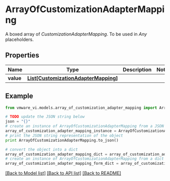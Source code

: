 # ArrayOfCustomizationAdapterMapping

A boxed array of *CustomizationAdapterMapping*. To be used in *Any* placeholders. 

## Properties
Name | Type | Description | Notes
------------ | ------------- | ------------- | -------------
**value** | [**List[CustomizationAdapterMapping]**](CustomizationAdapterMapping.md) |  | 

## Example

```python
from vmware_vi.models.array_of_customization_adapter_mapping import ArrayOfCustomizationAdapterMapping

# TODO update the JSON string below
json = "{}"
# create an instance of ArrayOfCustomizationAdapterMapping from a JSON string
array_of_customization_adapter_mapping_instance = ArrayOfCustomizationAdapterMapping.from_json(json)
# print the JSON string representation of the object
print ArrayOfCustomizationAdapterMapping.to_json()

# convert the object into a dict
array_of_customization_adapter_mapping_dict = array_of_customization_adapter_mapping_instance.to_dict()
# create an instance of ArrayOfCustomizationAdapterMapping from a dict
array_of_customization_adapter_mapping_form_dict = array_of_customization_adapter_mapping.from_dict(array_of_customization_adapter_mapping_dict)
```
[[Back to Model list]](../README.md#documentation-for-models) [[Back to API list]](../README.md#documentation-for-api-endpoints) [[Back to README]](../README.md)


